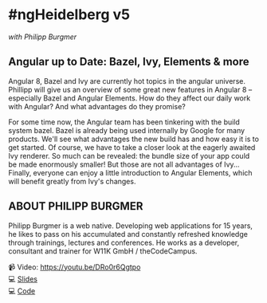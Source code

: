 # #ngHeidelberg v5
_with Philipp Burgmer_

## Angular up to Date: Bazel, Ivy, Elements & more

Angular 8, Bazel and Ivy are currently hot topics in the angular universe. Phillipp will give us an overview of some great new features in Angular 8 – especially Bazel and Angular Elements. How do they affect our daily work with Angular? And what advantages do they promise?

For some time now, the Angular team has been tinkering with the build system bazel. Bazel is already being used internally by Google for many products. We'll see what advantages the new build has and how easy it is to get started. Of course, we have to take a closer look at the eagerly awaited Ivy renderer. So much can be revealed: the bundle size of your app could be made enormously smaller! But those are not all advantages of Ivy... Finally, everyone can enjoy a little introduction to Angular Elements, which will benefit greatly from Ivy's changes.


## ABOUT PHILIPP BURGMER

Philipp Burgmer is a web native. Developing web applications for 15 years, he likes to pass on his accumulated and constantly refreshed knowledge through trainings, lectures and conferences. He works as a developer, consultant and trainer for W11K GmbH / theCodeCampus.

📹 Video: https://youtu.be/DRo0r6Qgtpo  
💻 [Slides](http://slides-and-code.angular-heidelberg.de/ngHeidelbergv5/slides/)      
💻 [Code](https://github.com/theCodeCampus/workshop-angular-up-to-date)  
